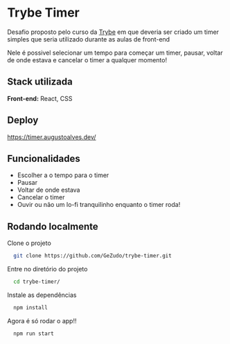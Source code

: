 
# Trybe Timer

Desafio proposto pelo curso da [Trybe](https://betrybe.com) em que deveria ser criado um timer simples que seria utilizado durante as aulas de front-end

Nele é possivel selecionar um tempo para começar um timer, pausar, voltar de onde estava e cancelar o timer a qualquer momento!

## Stack utilizada

**Front-end:** React, CSS


## Deploy

<https://timer.augustoalves.dev/>


## Funcionalidades

- Escolher a o tempo para o timer
- Pausar
- Voltar de onde estava
- Cancelar o timer
- Ouvir ou não um lo-fi tranquilinho enquanto o timer roda!


## Rodando localmente

Clone o projeto

```bash
  git clone https://github.com/GeZudo/trybe-timer.git
```

Entre no diretório do projeto

```bash
  cd trybe-timer/
```

Instale as dependências

```bash
  npm install
```

Agora é só rodar o app!!

```bash
  npm run start
```

